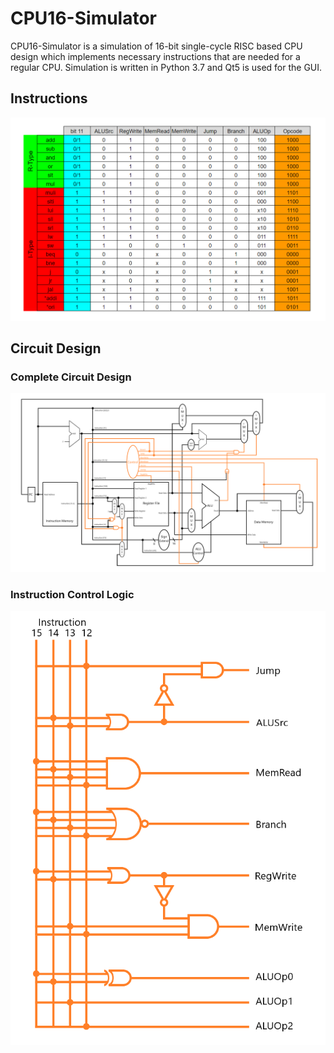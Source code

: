 # CPU16-Simulator

CPU16-Simulator is a simulation of 16-bit single-cycle RISC based CPU design which implements necessary instructions that are needed for a regular CPU. Simulation is written in Python 3.7 and Qt5 is used for the GUI.

## Instructions
![Instruction Table](./images/InstructionControls.PNG "Instruction Table")

## Circuit Design
### Complete Circuit Design
![Complete Design Diagram](./images/CORG-Design.png "Complete Design")
### Instruction Control Logic
![Instruction Control Logic Diagram](./images/InstructionControlLogic.png "Instruction Control Logic Diagram")


